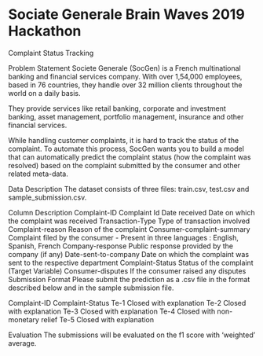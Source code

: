 # Sociate Generale Brain Waves 2019 Hackathon

Complaint Status Tracking

Problem Statement
Societe Generale (SocGen) is a French multinational banking and financial services company. With over 1,54,000 employees, based in 76 countries, they handle over 32 million clients throughout the world on a daily basis.

They provide services like retail banking, corporate and investment banking, asset management, portfolio management, insurance and other financial services.

While handling customer complaints, it is hard to track the status of the complaint. To automate this process, SocGen wants you to build a model that can automatically predict the complaint status (how the complaint was resolved) based on the complaint submitted by the consumer and other related meta-data.

Data Description
The dataset consists of three files: train.csv, test.csv and sample_submission.csv.

Column	Description
Complaint-ID	Complaint Id
Date received	Date on which the complaint was received
Transaction-Type	Type of transaction involved
Complaint-reason	Reason of the complaint
Consumer-complaint-summary	Complaint filed by the consumer - Present in three languages : English, Spanish, French
Company-response	Public response provided by the company (if any)
Date-sent-to-company	Date on which the complaint was sent to the respective department
Complaint-Status	Status of the complaint (Target Variable)
Consumer-disputes	If the consumer raised any disputes
Submission Format
Please submit the prediction as a .csv file in the format described below and in the sample submission file.

Complaint-ID	Complaint-Status
Te-1	Closed with explanation
Te-2	Closed with explanation
Te-3	Closed with explanation
Te-4	Closed with non-monetary relief
Te-5	Closed with explanation

Evaluation
The submissions will be evaluated on the f1 score with ‘weighted’ average.
